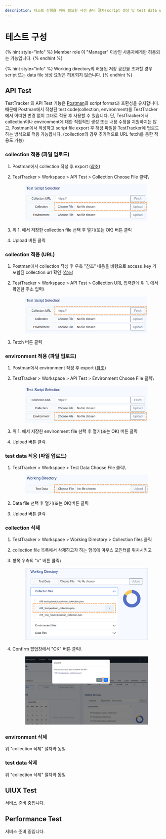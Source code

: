 ```yaml
---
description: 테스트 진행을 위해 필요한 사전 준비 절차(script 생성 및 test data upload)를 설명합니다.
---
```


# 테스트 구성

{% hint style="info" %}
Member role 이 "Manager" 이상인 사용자에게만 허용되는 기능입니다.
{% endhint %}

{% hint style="info" %}
Working directory의 허용된 저장 공간을 초과할 경우 script 또는 data file 생성 요청은 허용되지 않습니다.
{% endhint %}

## API Test

TestTracker 의 API Test 기능은 [Postman](https://www.postman.com/)의 script format과 호환성을 유지합니다. 때문에 Postman에서 작성된 test code(collection, environment)를 TestTracker에서 어떠한 변경 없이 그대로 적용 후 사용할 수 있습니다. 단, TestTracker에서 collection이나 environment에 대한 직접적인 생성 또는 내용 수정을 지원하지는 않고, Postman에서 작성하고 script file export 후 해당 파일을 TestTracker에 업로드하는 방식으로 적용 가능합니다. (collection의 경우 추가적으로 URL fetch를 통한 적용도 가능)

### collection 적용 (파일 업로드)

1. Postman에서 collection 작성 후 export ([참조](https://learning.postman.com/docs/getting-started/importing-and-exporting/exporting-data/#export-collections))
2.  TestTracker > Workspace > API Test > Collection Choose File 클릭\


    <div align="left">

    <figure><img src="../.gitbook/assets/image (1) (1) (1) (1) (1) (1).png" alt=""><figcaption></figcaption></figure>

    </div>
3. 위 1. 에서 저장한 collection file 선택 후 열기(또는  OK) 버튼 클릭&#x20;
4. Upload 버튼 클릭

### collection 적용 (URL)

1. Postman에서 collection 작성 후 우측 "참조" 내용을 바탕으로 access\_key 가 포함된 collection url 확인   ([참조](https://learning.postman.com/docs/collaborating-in-postman/sharing/#sharing-using-the-postman-api))
2.  TestTracker > Workspace > API Test > Collection URL 입력란에 위 1. 에서 확인한 주소 입력\


    <div align="left">

    <figure><img src="../.gitbook/assets/image (18) (1).png" alt=""><figcaption></figcaption></figure>

    </div>
3. Fetch 버튼 클릭

### environment 적용 (파일 업로드)

1. Postman에서 environment 작성 후 export ([참조](https://learning.postman.com/docs/getting-started/importing-and-exporting/exporting-data/#export-environments))
2.  TestTracker > Workspace > API Test > Environment Choose File 클릭\


    <div align="left">

    <figure><img src="../.gitbook/assets/image (19) (1).png" alt=""><figcaption></figcaption></figure>

    </div>
3. 위 1. 에서 저장한 environment file 선택 후 열기(또는  OK) 버튼 클릭
4. Upload 버튼 클릭

### test data 적용 (파일 업로드)

1.  TestTracker > Workspace > Test Data Choose File 클릭\


    <div align="left">

    <figure><img src="../.gitbook/assets/image (20) (1).png" alt=""><figcaption></figcaption></figure>

    </div>
2. Data file 선택 후 열기(또는  OK)버튼 클릭
3. Upload 버튼 클릭

### collection 삭제

1. TestTracker > Workspace > Working Directory > Collection files 클릭
2. collection file 목록에서 삭제하고자 하는 항목에 마우스 포인터를 위치시키고
3.  항목 우측의 "x" 버튼 클릭\


    <div align="left">

    <figure><img src="../.gitbook/assets/image (37).png" alt=""><figcaption></figcaption></figure>

    </div>
4.  Confirm 팝업창에서 "OK" 버튼 클릭\


    <figure><img src="../.gitbook/assets/image (39).png" alt=""><figcaption></figcaption></figure>

### environment 삭제

위 "collection 삭제" 절차와 동일



### test data 삭제

위 "collection 삭제" 절차와 동일





## UIUX Test

서비스 준비 중입니다.



## Performance Test

서비스 준비 중입니다.

